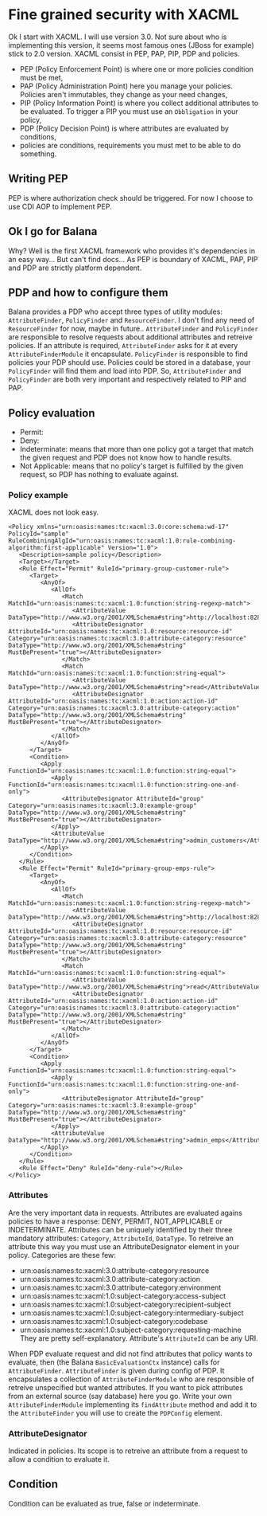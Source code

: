# Fine grained security with XACML
Ok I start with XACML. I will use version 3.0. Not sure about who is implementing this version, it seems most famous ones (JBoss for example) stick to 2.0 version.
XACML consist in PEP, PAP, PIP, PDP and policies.
 * PEP (Policy Enforcement Point) is where one or more policies condition must be met,
 * PAP (Policy Administration Point) here you manage your policies. Policies aren't immutables, they change as your need changes,
 * PIP (Policy Information Point) is where you collect additional attributes to be evaluated. To trigger a PIP you must use an `Obbligation` in your policy,
 * PDP (Policy Decision Point) is where attributes are evaluated by conditions,
 * policies are conditions, requirements you must met to be able to do something.

## Writing PEP
PEP is where authorization check should be triggered. For now I choose to use CDI AOP to implement PEP.

## Ok I go for Balana
Why? Well is the first XACML framework who provides it's dependencies in an easy way... But can't find docs...
As PEP is boundary of XACML, PAP, PIP and PDP are strictly platform dependent.

## PDP and how to configure them
Balana provides a PDP who accept three types of utility modules: `AttributeFinder`, `PolicyFinder` and `ResourceFinder`. I don't find any need of `ResourceFinder` for now, maybe in future.. `AttributeFinder` and `PolicyFinder` are responsible to resolve requests about additional attributes and retreive policies. If an attribute is required, `AttributeFinder` asks for it at every `AttributeFinderModule` it encapsulate. `PolicyFinder` is responsible to find policies your PDP should use. Policies could be stored in a database, your `PolicyFinder` will find them and load into PDP. So, `AttributeFinder` and `PolicyFinder` are both very important and respectively related to PIP and PAP.

## Policy evaluation
 * Permit:
 * Deny:
 * Indeterminate: means that more than one policy got a target that match the given request and PDP does not know how to handle results.
 * Not Applicable: means that no policy's target is fulfilled by the given request, so PDP has nothing to evaluate against.

### Policy example
XACML does not look easy.

```
<Policy xmlns="urn:oasis:names:tc:xacml:3.0:core:schema:wd-17"  PolicyId="sample" RuleCombiningAlgId="urn:oasis:names:tc:xacml:1.0:rule-combining-algorithm:first-applicable" Version="1.0">
   <Description>sample policy</Description>
   <Target></Target>
   <Rule Effect="Permit" RuleId="primary-group-customer-rule">
      <Target>
         <AnyOf>
            <AllOf>
               <Match MatchId="urn:oasis:names:tc:xacml:1.0:function:string-regexp-match">
                  <AttributeValue DataType="http://www.w3.org/2001/XMLSchema#string">http://localhost:8280/services/Customers/getCustomers</AttributeValue>
                  <AttributeDesignator AttributeId="urn:oasis:names:tc:xacml:1.0:resource:resource-id" Category="urn:oasis:names:tc:xacml:3.0:attribute-category:resource" DataType="http://www.w3.org/2001/XMLSchema#string" MustBePresent="true"></AttributeDesignator>
               </Match>
               <Match MatchId="urn:oasis:names:tc:xacml:1.0:function:string-equal">
                  <AttributeValue DataType="http://www.w3.org/2001/XMLSchema#string">read</AttributeValue>
                  <AttributeDesignator AttributeId="urn:oasis:names:tc:xacml:1.0:action:action-id" Category="urn:oasis:names:tc:xacml:3.0:attribute-category:action" DataType="http://www.w3.org/2001/XMLSchema#string" MustBePresent="true"></AttributeDesignator>
               </Match>
            </AllOf>
         </AnyOf>
      </Target>
      <Condition>
         <Apply FunctionId="urn:oasis:names:tc:xacml:1.0:function:string-equal">
            <Apply FunctionId="urn:oasis:names:tc:xacml:1.0:function:string-one-and-only">
               <AttributeDesignator AttributeId="group" Category="urn:oasis:names:tc:xacml:3.0:example-group" DataType="http://www.w3.org/2001/XMLSchema#string" MustBePresent="true"></AttributeDesignator>
            </Apply>
            <AttributeValue DataType="http://www.w3.org/2001/XMLSchema#string">admin_customers</AttributeValue>
         </Apply>
      </Condition>
   </Rule>
   <Rule Effect="Permit" RuleId="primary-group-emps-rule">
      <Target>
         <AnyOf>
            <AllOf>
               <Match MatchId="urn:oasis:names:tc:xacml:1.0:function:string-regexp-match">
                  <AttributeValue DataType="http://www.w3.org/2001/XMLSchema#string">http://localhost:8280/services/Customers/getEmployee</AttributeValue>
                  <AttributeDesignator AttributeId="urn:oasis:names:tc:xacml:1.0:resource:resource-id" Category="urn:oasis:names:tc:xacml:3.0:attribute-category:resource" DataType="http://www.w3.org/2001/XMLSchema#string" MustBePresent="true"></AttributeDesignator>
               </Match>
               <Match MatchId="urn:oasis:names:tc:xacml:1.0:function:string-equal">
                  <AttributeValue DataType="http://www.w3.org/2001/XMLSchema#string">read</AttributeValue>
                  <AttributeDesignator AttributeId="urn:oasis:names:tc:xacml:1.0:action:action-id" Category="urn:oasis:names:tc:xacml:3.0:attribute-category:action" DataType="http://www.w3.org/2001/XMLSchema#string" MustBePresent="true"></AttributeDesignator>
               </Match>
            </AllOf>
         </AnyOf>
      </Target>
      <Condition>
         <Apply FunctionId="urn:oasis:names:tc:xacml:1.0:function:string-equal">
            <Apply FunctionId="urn:oasis:names:tc:xacml:1.0:function:string-one-and-only">
               <AttributeDesignator AttributeId="group" Category="urn:oasis:names:tc:xacml:3.0:example-group" DataType="http://www.w3.org/2001/XMLSchema#string" MustBePresent="true"></AttributeDesignator>
            </Apply>
            <AttributeValue DataType="http://www.w3.org/2001/XMLSchema#string">admin_emps</AttributeValue>
         </Apply>
      </Condition>
   </Rule>
   <Rule Effect="Deny" RuleId="deny-rule"></Rule>
</Policy>
```

### Attributes
Are the very important data in requests. Attributes are evaluated agains policies to have a response: DENY, PERMIT, NOT_APPLICABLE or INDETERMINATE. Attributes can be uniquely identified by their three mandatory attributes: `Category`, `AttributeId`, `DataType`. To retreive an attribute this way you must use an AttributeDesignator element in your policy.
Categories are these few:
 - urn:oasis:names:tc:xacml:3.0:attribute-category:resource
 - urn:oasis:names:tc:xacml:3.0:attribute-category:action
 - urn:oasis:names:tc:xacml:3.0:attribute-category:environment
 - urn:oasis:names:tc:xacml:1.0:subject-category:access-subject
 - urn:oasis:names:tc:xacml:1.0:subject-category:recipient-subject
 - urn:oasis:names:tc:xacml:1.0:subject-category:intermediary-subject
 - urn:oasis:names:tc:xacml:1.0:subject-category:codebase
 - urn:oasis:names:tc:xacml:1.0:subject-category:requesting-machine
They are pretty self-explanatory.
Attribute's `AttributeId` can be any URI.

When PDP evaluate request and did not find attributes that policy wants to evaluate, then (the Balana `BasicEvaluationCtx` instance) calls for `AttributeFinder`. `AttributeFinder` is given during config of PDP. It encapsulates a collection of `AttributeFinderModule` who are responsible of retreive unspecified but wanted attributes. If you want to pick attributes from an external source (say database) here you go. Write your own `AttributeFinderModule` implementing its `findAttribute` method and add it to the `AttributeFinder` you will use to create the `PDPConfig` element. 
 
### AttributeDesignator
Indicated in policies. Its scope is to retreive an attribute from a request to allow a condition to evaluate it.

## Condition
Condition can be evaluated as true, false or indeterminate.